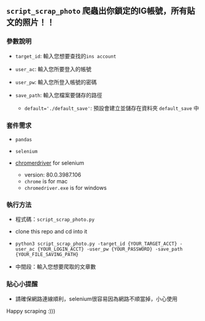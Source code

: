 ## `script_scrap_photo` 爬蟲出你鎖定的IG帳號，所有貼文的照片！！

### 參數說明
*	`target_id`: 輸入您想要查找的`ins account`

*	`user_ac`: 輸入您所要登入的帳號

*	`user_pw`: 輸入您所登入帳號的密碼

*	`save_path`: 輸入您檔案要儲存的路徑
	- `default='./default_save'`: 預設會建立並儲存在資料夾 `default_save` 中

### 套件需求
* `pandas`

* `selenium`

* [chromerdriver](https://chromedriver.storage.googleapis.com/index.html?path=80.0.3987.106/) for selenium
	- version: 80.0.3987.106
	- `chrome` is for mac
	- `chromedriver.exe` is for windows

### 執行方法
* 程式碼：`script_scrap_photo.py`

* clone this repo and cd into it

* `python3 script_scrap_photo.py -target_id {YOUR_TARGET_ACCT} -user_ac {YOUR_LOGIN_ACCT} -user_pw {YOUR_PASSWORD} -save_path {YOUR_FILE_SAVING_PATH}`

* 中間段：輸入您想要爬取的文章數

### 貼心小提醒
* 請確保網路連線順利，selenium很容易因為網路不順當掉，小心使用

Happy scraping :))) 
